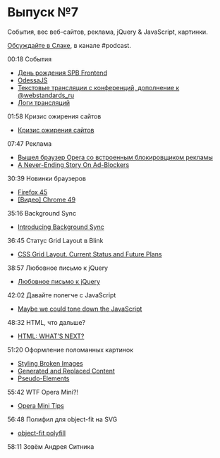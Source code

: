 # Выпуск №7

События, вес веб-сайтов, реклама, jQuery & JavaScript, картинки.

[Обсуждайте в Слаке](http://slack.web-standards.ru), в канале #​podcast.

00:18 События

- [День рождения SPB Frontend](https://vk.com/spb_frontend_birthday_150316)
- [OdessaJS](https://twitter.com/OdessaJS/status/706957901395415040)
- [Текстовые трансляции с конференций, дополнение к @webstandards_ru](https://twitter.com/webstandards_up)
- [Логи трансляций](https://github.com/web-standards-ru/web-standards-up)

01:58 Кризис ожирения сайтов

- [Кризис ожирения сайтов](https://habrahabr.ru/post/278655/)

07:47 Реклама

- [Вышел браузер Opera со встроенным блокировщиком рекламы](https://geektimes.ru/post/272404/)
- [A Never-Ending Story On Ad-Blockers](https://www.smashingmagazine.com/2016/03/never-ending-story-ad-blockers/)

30:39 Новинки браузеров

- [Firefox 45](http://tanalin.com/blog/2016/03/firefox-45/)
- [[Видео] Chrome 49](https://youtu.be/GNP-_ncY3ZA)

35:16 Background Sync

- [Introducing Background Sync](https://developers.google.com/web/updates/2015/12/background-sync)

36:45 Статус Grid Layout в Blink

- [CSS Grid Layout. Current Status and Future Plans](https://groups.google.com/a/chromium.org/forum/#!msg/blink-dev/y221wJxoh84/qU_el0JRAwAJ)

38:57 Любовное письмо к jQuery

- [Любовное письмо к jQuery](http://css-live.ru/articles/lyubovnoe-pismo-k-jquery.html)

42:02 Давайте полегче с JavaScript

- [Maybe we could tone down the JavaScript](https://eev.ee/blog/2016/03/06/maybe-we-could-tone-down-the-javascript/)

48:32 HTML, что дальше?

- [HTML: WHAT’S NEXT?](https://www.w3.org/blog/2016/03/html-whats-next/)

51:20 Оформление поломанных картинок

- [Styling Broken Images](https://bitsofco.de/styling-broken-images/)
- [Generated and Replaced Content](https://www.w3.org/TR/css3-content/)
- [Pseudo-Elements](https://drafts.csswg.org/css-pseudo-4/)

55:42 WTF Opera Mini?!

- [Opera Mini Tips](http://operamini.tips/)

56:48 Полифил для object-fit на SVG

- [object-fit polyfill](http://codepen.io/jonneal/pen/EKPONK)

58:11 Зовём Андрея Ситника
